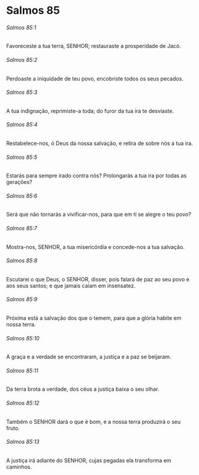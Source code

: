 # Salmos 85

###### Salmos 85:1

Favoreceste a tua terra, SENHOR; restauraste a prosperidade de Jacó.

###### Salmos 85:2

Perdoaste a iniquidade de teu povo, encobriste todos os seus pecados.

###### Salmos 85:3

A tua indignação, reprimiste-a toda; do furor da tua ira te desviaste.

###### Salmos 85:4

Restabelece-nos, ó Deus da nossa salvação, e retira de sobre nós a tua ira.

###### Salmos 85:5

Estarás para sempre irado contra nós? Prolongarás a tua ira por todas as gerações?

###### Salmos 85:6

Será que não tornarás a vivificar-nos, para que em ti se alegre o teu povo?

###### Salmos 85:7

Mostra-nos, SENHOR, a tua misericórdia e concede-nos a tua salvação.

###### Salmos 85:8

Escutarei o que Deus, o SENHOR, disser, pois falará de paz ao seu povo e aos seus santos; e que jamais caiam em insensatez.

###### Salmos 85:9

Próxima está a salvação dos que o temem, para que a glória habite em nossa terra.

###### Salmos 85:10

A graça e a verdade se encontraram, a justiça e a paz se beijaram.

###### Salmos 85:11

Da terra brota a verdade, dos céus a justiça baixa o seu olhar.

###### Salmos 85:12

Também o SENHOR dará o que é bom, e a nossa terra produzirá o seu fruto.

###### Salmos 85:13

A justiça irá adiante do SENHOR, cujas pegadas ela transforma em caminhos.


